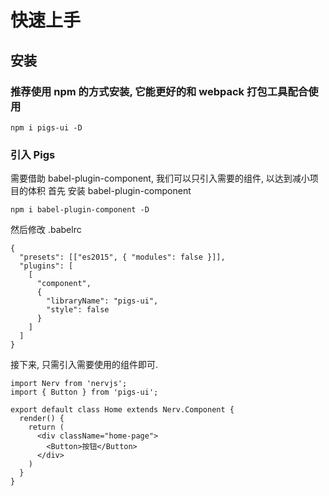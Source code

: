 

# 快速上手

## 安装

### 推荐使用 npm 的方式安装, 它能更好的和 webpack 打包工具配合使用

```
npm i pigs-ui -D
```


### 引入 Pigs

需要借助 babel-plugin-component, 我们可以只引入需要的组件, 以达到减小项目的体积
首先 安装 babel-plugin-component

```
npm i babel-plugin-component -D
```

然后修改 .babelrc
```
{
  "presets": [["es2015", { "modules": false }]],
  "plugins": [
    [
      "component",
      {
        "libraryName": "pigs-ui",
        "style": false
      }
    ]
  ]
}
```


接下来, 只需引入需要使用的组件即可.
```
import Nerv from 'nervjs';
import { Button } from 'pigs-ui';

export default class Home extends Nerv.Component {
  render() {
    return (
      <div className="home-page">
        <Button>按钮</Button>
      </div>
    )
  }
}

```